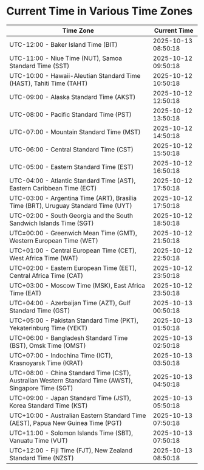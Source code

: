 # Current Time in Various Time Zones

| Time Zone | Current Time |
|-----------|--------------|
| UTC-12:00 - Baker Island Time (BIT) | 2025-10-13 08:50:18 |
| UTC-11:00 - Niue Time (NUT), Samoa Standard Time (SST) | 2025-10-12 09:50:18 |
| UTC-10:00 - Hawaii-Aleutian Standard Time (HAST), Tahiti Time (TAHT) | 2025-10-12 10:50:18 |
| UTC-09:00 - Alaska Standard Time (AKST) | 2025-10-12 12:50:18 |
| UTC-08:00 - Pacific Standard Time (PST) | 2025-10-12 13:50:18 |
| UTC-07:00 - Mountain Standard Time (MST) | 2025-10-12 14:50:18 |
| UTC-06:00 - Central Standard Time (CST) | 2025-10-12 15:50:18 |
| UTC-05:00 - Eastern Standard Time (EST) | 2025-10-12 16:50:18 |
| UTC-04:00 - Atlantic Standard Time (AST), Eastern Caribbean Time (ECT) | 2025-10-12 17:50:18 |
| UTC-03:00 - Argentina Time (ART), Brasília Time (BRT), Uruguay Standard Time (UYT) | 2025-10-12 17:50:18 |
| UTC-02:00 - South Georgia and the South Sandwich Islands Time (SGT) | 2025-10-12 18:50:18 |
| UTC±00:00 - Greenwich Mean Time (GMT), Western European Time (WET) | 2025-10-12 21:50:18 |
| UTC+01:00 - Central European Time (CET), West Africa Time (WAT) | 2025-10-12 22:50:18 |
| UTC+02:00 - Eastern European Time (EET), Central Africa Time (CAT) | 2025-10-12 23:50:18 |
| UTC+03:00 - Moscow Time (MSK), East Africa Time (EAT) | 2025-10-12 23:50:18 |
| UTC+04:00 - Azerbaijan Time (AZT), Gulf Standard Time (GST) | 2025-10-13 00:50:18 |
| UTC+05:00 - Pakistan Standard Time (PKT), Yekaterinburg Time (YEKT) | 2025-10-13 01:50:18 |
| UTC+06:00 - Bangladesh Standard Time (BST), Omsk Time (OMST) | 2025-10-13 02:50:18 |
| UTC+07:00 - Indochina Time (ICT), Krasnoyarsk Time (KRAT) | 2025-10-13 03:50:18 |
| UTC+08:00 - China Standard Time (CST), Australian Western Standard Time (AWST), Singapore Time (SGT) | 2025-10-13 04:50:18 |
| UTC+09:00 - Japan Standard Time (JST), Korea Standard Time (KST) | 2025-10-13 05:50:18 |
| UTC+10:00 - Australian Eastern Standard Time (AEST), Papua New Guinea Time (PGT) | 2025-10-13 07:50:18 |
| UTC+11:00 - Solomon Islands Time (SBT), Vanuatu Time (VUT) | 2025-10-13 07:50:18 |
| UTC+12:00 - Fiji Time (FJT), New Zealand Standard Time (NZST) | 2025-10-13 08:50:18 |
